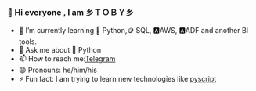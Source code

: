 ### 👋 Hi everyone , I am 乡ＴＯＢＹ乡 



- 🌱 I’m currently learning 🐍 Python,🪙 SQL, 🅰️AWS, 🅰️ADF and another BI tools.
- 💬 Ask me about 🐍 Python 
- 📫 How to reach me:[Telegram](https://t.me/Saparov_Umrbek) 
- 😄 Pronouns: he/him/his
- ⚡ Fun fact: I am trying to learn new technologies like [pyscript](https://github.com/pyscript)
